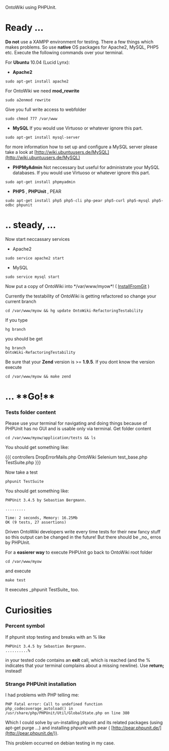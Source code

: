 OntoWiki using PHPUnit.

# Ready ...

**Do not** use a XAMPP environment for testing. There a few things which makes problems. So use **native** OS packages for Apache2, MySQL, PHP5 etc. Execute the following commands over your terminal.

For **Ubuntu** 10.04 (Lucid Lynx):

- **Apache2**
```
sudo apt-get install apache2
```

For OntoWiki we need **mod\_rewrite**

```
sudo a2enmod rewrite
```

Give you full write access to webfolder

```
sudo chmod 777 /var/www
```

- **MySQL** If you would use Virtuoso or whatever ignore this part. 
```
sudo apt-get install mysql-server
```

for more information how to set up and configure a MySQL server please take a look at [http://wiki.ubuntuusers.de/MySQL](http://wiki.ubuntuusers.de/MySQL)

- **PHPMyAdmin** Not neccessary but useful for administrate your MySQL databases. If you would use Virtuoso or whatever ignore this part.
```
sudo apt-get install phpmyadmin
```

- **PHP5** , **PHPUnit** , PEAR
```
sudo apt-get install php5 php5-cli php-pear php5-curl php5-mysql php5-odbc phpunit
```

# .. steady, ...

Now start neccassary services

- Apache2
```
sudo service apache2 start
```

- MySQL
```
sudo service mysql start
```

Now put a copy of OntoWiki into \*/var/www/myow\*! ( [InstallFromGit](InstallFromGit) )

Currently the testability of OntoWiki is getting refactored so change your current branch

```
cd /var/www/myow && hg update OntoWiki-RefactoringTestability
```

If you type

```
hg branch
```

you should be get

```
hg branch 
OntoWiki-RefactoringTestability
```

Be sure that your **Zend** version is >= **1.9.5**. If you dont know the version execute

```
cd /var/www/myow && make zend
```

# ... \*\*Go!\*\*

### Tests folder content

Please use your terminal for navigating and doing things because of PHPUnit has no GUI and is usable only via terminal. Get folder content

```
cd /var/www/myow/application/tests && ls
```

You should get something like:

{{{ controllers DropErrorMails.php OntoWiki Selenium test\_base.php TestSuite.php }}}

Now take a test

```
phpunit TestSuite
```

You should get something like:

```
PHPUnit 3.4.5 by Sebastian Bergmann.

.........

Time: 2 seconds, Memory: 16.25Mb
OK (9 tests, 27 assertions)
```

Driven OntoWiki developers write every time tests for their new fancy stuff so this output can be changed in the future! But there should be \_no\_ erros by PHPUnit.

For a **easierer way** to execute PHPUnit go back to OntoWiki root folder

```
cd /var/www/myow
```

and execute

```
make test
```

It executes \_phpunit TestSuite\_ too.

# Curiosities

### Percent symbol

If phpunit stop testing and breaks with an % like

```
PHPUnit 3.4.5 by Sebastian Bergmann.
..........%
```

in your tested code contains an **exit** call, which is reached (and the % indicates that your terminal complains about a missing newline). Use **return;** instead!

### Strange PHPUnit installation

I had problems with PHP telling me:

```
PHP Fatal error: Call to undefined function php_codecoverage_autoload() in /usr/share/php/PHPUnit/Util/GlobalState.php on line 380
```

Which I could solve by un-installing phpunit and its related packages (using apt-get purge …) and installing phpunit with pear ( [http://pear.phpunit.de/](http://pear.phpunit.de/)).

This problem occurred on debian testing in my case.

